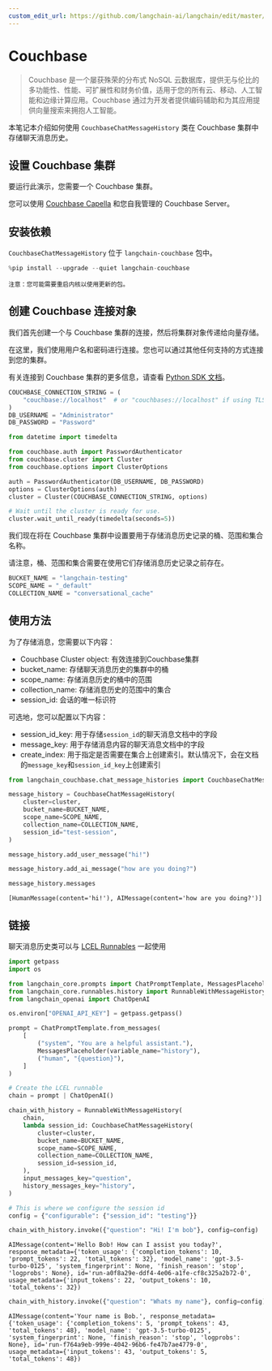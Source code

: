 ```yaml
---
custom_edit_url: https://github.com/langchain-ai/langchain/edit/master/docs/docs/integrations/memory/couchbase_chat_message_history.ipynb
---
```


# Couchbase
> Couchbase 是一个屡获殊荣的分布式 NoSQL 云数据库，提供无与伦比的多功能性、性能、可扩展性和财务价值，适用于您的所有云、移动、人工智能和边缘计算应用。Couchbase 通过为开发者提供编码辅助和为其应用提供向量搜索来拥抱人工智能。

本笔记本介绍如何使用 `CouchbaseChatMessageHistory` 类在 Couchbase 集群中存储聊天消息历史。

## 设置 Couchbase 集群
要运行此演示，您需要一个 Couchbase 集群。

您可以使用 [Couchbase Capella](https://www.couchbase.com/products/capella/) 和您自我管理的 Couchbase Server。

## 安装依赖
`CouchbaseChatMessageHistory` 位于 `langchain-couchbase` 包中。 


```python
%pip install --upgrade --quiet langchain-couchbase
```
```output
注意：您可能需要重启内核以使用更新的包。
```

## 创建 Couchbase 连接对象
我们首先创建一个与 Couchbase 集群的连接，然后将集群对象传递给向量存储。

在这里，我们使用用户名和密码进行连接。您也可以通过其他任何支持的方式连接到您的集群。

有关连接到 Couchbase 集群的更多信息，请查看 [Python SDK 文档](https://docs.couchbase.com/python-sdk/current/hello-world/start-using-sdk.html#connect)。

```python
COUCHBASE_CONNECTION_STRING = (
    "couchbase://localhost"  # or "couchbases://localhost" if using TLS
)
DB_USERNAME = "Administrator"
DB_PASSWORD = "Password"
```

```python
from datetime import timedelta

from couchbase.auth import PasswordAuthenticator
from couchbase.cluster import Cluster
from couchbase.options import ClusterOptions

auth = PasswordAuthenticator(DB_USERNAME, DB_PASSWORD)
options = ClusterOptions(auth)
cluster = Cluster(COUCHBASE_CONNECTION_STRING, options)

# Wait until the cluster is ready for use.
cluster.wait_until_ready(timedelta(seconds=5))
```

我们现在将在 Couchbase 集群中设置要用于存储消息历史记录的桶、范围和集合名称。

请注意，桶、范围和集合需要在使用它们存储消息历史记录之前存在。

```python
BUCKET_NAME = "langchain-testing"
SCOPE_NAME = "_default"
COLLECTION_NAME = "conversational_cache"
```

## 使用方法
为了存储消息，您需要以下内容：
- Couchbase Cluster object: 有效连接到Couchbase集群
- bucket_name: 存储聊天消息历史的集群中的桶
- scope_name: 存储消息历史的桶中的范围
- collection_name: 存储消息历史的范围中的集合
- session_id: 会话的唯一标识符

可选地，您可以配置以下内容：
- session_id_key: 用于存储`session_id`的聊天消息文档中的字段
- message_key: 用于存储消息内容的聊天消息文档中的字段
- create_index: 用于指定是否需要在集合上创建索引。默认情况下，会在文档的`message_key`和`session_id_key`上创建索引


```python
from langchain_couchbase.chat_message_histories import CouchbaseChatMessageHistory

message_history = CouchbaseChatMessageHistory(
    cluster=cluster,
    bucket_name=BUCKET_NAME,
    scope_name=SCOPE_NAME,
    collection_name=COLLECTION_NAME,
    session_id="test-session",
)

message_history.add_user_message("hi!")

message_history.add_ai_message("how are you doing?")
```


```python
message_history.messages
```



```output
[HumanMessage(content='hi!'), AIMessage(content='how are you doing?')]
```

## 链接
聊天消息历史类可以与 [LCEL Runnables](https://python.langchain.com/v0.2/docs/how_to/message_history/) 一起使用


```python
import getpass
import os

from langchain_core.prompts import ChatPromptTemplate, MessagesPlaceholder
from langchain_core.runnables.history import RunnableWithMessageHistory
from langchain_openai import ChatOpenAI

os.environ["OPENAI_API_KEY"] = getpass.getpass()
```


```python
prompt = ChatPromptTemplate.from_messages(
    [
        ("system", "You are a helpful assistant."),
        MessagesPlaceholder(variable_name="history"),
        ("human", "{question}"),
    ]
)

# Create the LCEL runnable
chain = prompt | ChatOpenAI()
```


```python
chain_with_history = RunnableWithMessageHistory(
    chain,
    lambda session_id: CouchbaseChatMessageHistory(
        cluster=cluster,
        bucket_name=BUCKET_NAME,
        scope_name=SCOPE_NAME,
        collection_name=COLLECTION_NAME,
        session_id=session_id,
    ),
    input_messages_key="question",
    history_messages_key="history",
)
```


```python
# This is where we configure the session id
config = {"configurable": {"session_id": "testing"}}
```


```python
chain_with_history.invoke({"question": "Hi! I'm bob"}, config=config)
```



```output
AIMessage(content='Hello Bob! How can I assist you today?', response_metadata={'token_usage': {'completion_tokens': 10, 'prompt_tokens': 22, 'total_tokens': 32}, 'model_name': 'gpt-3.5-turbo-0125', 'system_fingerprint': None, 'finish_reason': 'stop', 'logprobs': None}, id='run-a0f8a29e-ddf4-4e06-a1fe-cf8c325a2b72-0', usage_metadata={'input_tokens': 22, 'output_tokens': 10, 'total_tokens': 32})
```



```python
chain_with_history.invoke({"question": "Whats my name"}, config=config)
```



```output
AIMessage(content='Your name is Bob.', response_metadata={'token_usage': {'completion_tokens': 5, 'prompt_tokens': 43, 'total_tokens': 48}, 'model_name': 'gpt-3.5-turbo-0125', 'system_fingerprint': None, 'finish_reason': 'stop', 'logprobs': None}, id='run-f764a9eb-999e-4042-96b6-fe47b7ae4779-0', usage_metadata={'input_tokens': 43, 'output_tokens': 5, 'total_tokens': 48})
```